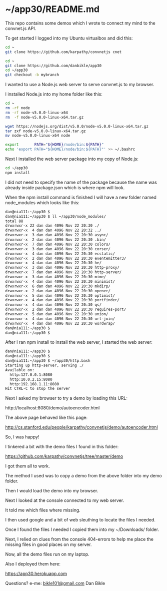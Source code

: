 
# ~/app30/README.md

This repo contains some demos which I wrote to connect my mind to the convnet.js API.

To get started I logged into my Ubuntu virtualbox and did this:

```bash
cd ~
git clone https://github.com/karpathy/convnetjs cnet

cd ~
git clone https://github.com/danbikle/app30
cd ~/app30
git checkout -b mybranch
```

I wanted to use a Node.js web server to serve convnet.js to my browser.

I installed Node.js into my home folder like this:

```bash
cd ~
rm -rf node
rm -rf node-v5.0.0-linux-x64
rm  -f node-v5.0.0-linux-x64.tar.gz

wget https://nodejs.org/dist/v5.0.0/node-v5.0.0-linux-x64.tar.gz
tar zxf node-v5.0.0-linux-x64.tar.gz
mv node-v5.0.0-linux-x64 node

export       PATH="${HOME}/node/bin:${PATH}"
echo 'export PATH="${HOME}/node/bin:${PATH}"' >> ~/.bashrc
```

Next I installed the web server package into my copy of Node.js:

```bash
cd ~/app30
npm install
```

I did not need to specify the name of the package because the name was already inside package.json which is where npm will look.

When the npm install command is finished I will have a new folder named node_modules which looks like this:

```bash
dan@nia111:~/app30 $ 
dan@nia111:~/app30 $ ll ~/app30/node_modules/
total 88
drwxrwxr-x 22 dan dan 4096 Nov 22 20:30 ./
drwxrwxr-x  4 dan dan 4096 Nov 22 20:32 ../
drwxrwxr-x  3 dan dan 4096 Nov 22 20:30 async/
drwxrwxr-x  2 dan dan 4096 Nov 22 20:30 .bin/
drwxrwxr-x  7 dan dan 4096 Nov 22 20:30 colors/
drwxrwxr-x  3 dan dan 4096 Nov 22 20:30 corser/
drwxrwxr-x  4 dan dan 4096 Nov 22 20:30 ecstatic/
drwxrwxr-x  2 dan dan 4096 Nov 22 20:30 eventemitter3/
drwxrwxr-x  4 dan dan 4096 Nov 22 20:30 he/
drwxrwxr-x  3 dan dan 4096 Nov 22 20:30 http-proxy/
drwxrwxr-x  7 dan dan 4096 Nov 22 20:30 http-server/
drwxrwxr-x  3 dan dan 4096 Nov 22 20:30 mime/
drwxrwxr-x  4 dan dan 4096 Nov 22 20:30 minimist/
drwxrwxr-x  6 dan dan 4096 Nov 22 20:30 mkdirp/
drwxrwxr-x  2 dan dan 4096 Nov 22 20:30 opener/
drwxrwxr-x  5 dan dan 4096 Nov 22 20:30 optimist/
drwxrwxr-x  4 dan dan 4096 Nov 22 20:30 portfinder/
drwxrwxr-x  4 dan dan 4096 Nov 22 20:30 qs/
drwxrwxr-x  2 dan dan 4096 Nov 22 20:30 requires-port/
drwxrwxr-x  5 dan dan 4096 Nov 22 20:30 union/
drwxrwxr-x  4 dan dan 4096 Nov 22 20:30 url-join/
drwxrwxr-x  4 dan dan 4096 Nov 22 20:30 wordwrap/
dan@nia111:~/app30 $ 
dan@nia111:~/app30 $ 
```

After I ran npm install to install the web server,
I started the web server:

```bash
dan@nia111:~/app30 $ 
dan@nia111:~/app30 $ 
dan@nia111:~/app30 $ ~/app30/http.bash
Starting up http-server, serving ./
Available on:
  http:127.0.0.1:8080
  http:10.0.2.15:8080
  http:192.168.1.11:8080
Hit CTRL-C to stop the server
```

Next I asked my browser to try a demo by loading this URL:

http://localhost:8080/demo/autoencoder.html

The above page behaved like this page:

http://cs.stanford.edu/people/karpathy/convnetjs/demo/autoencoder.html

So, I was happy!

I tinkered a bit with the demo files I found in this folder:

https://github.com/karpathy/convnetjs/tree/master/demo

I got them all to work.

The method I used was to copy a demo from the above folder into my demo folder.

Then I would load the demo into my browser.

Next I looked at the console connected to my web server.

It told me which files where missing.

I then used google and a bit of web sleuthing to locate the files I needed.

Once I found the files I needed I copied them into my ~/Downloads/ folder.

Next, I relied on clues from the console 404-errors to help me place the missing files in good places on my server.

Now, all the demo files run on my laptop.

Also I deployed them here:

https://app30.herokuapp.com

Questions?
e-me: bikle101@gmail.com
Dan Bikle
